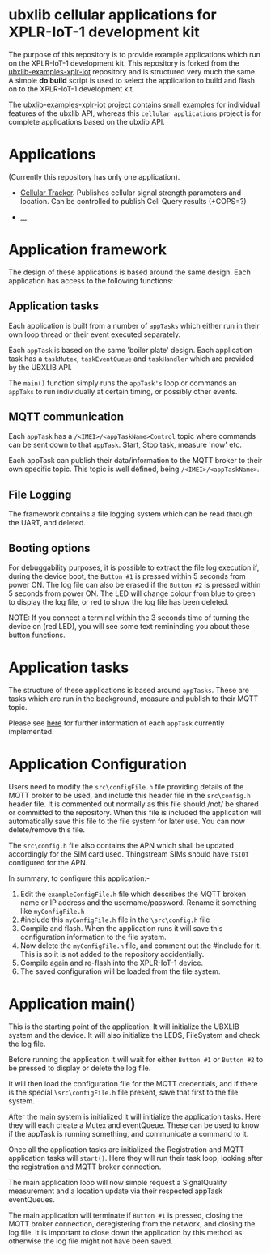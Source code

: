 # ubxlib cellular applications for XPLR-IoT-1 development kit
The purpose of this repository is to provide example applications which run on the XPLR-IoT-1 development kit. This repository is forked from the [ubxlib-examples-xplr-iot](https://github.com/u-blox/ubxlib_examples_xplr_iot) repository and is structured very much the same. A simple **do build** script is used to select the application to build and flash on to the XPLR-IoT-1 development kit.

The [ubxlib-examples-xplr-iot](https://github.com/u-blox/ubxlib_examples_xplr_iot) project contains small examples for individual features of the ubxlib API, whereas this `cellular applications` project is for complete applications based on the ubxlib API.

# Applications
(Currently this repository has only one application).

* [Cellular Tracker](applications/cellular_tracker).
  Publishes cellular signal strength parameters and location. Can be controlled to publish Cell Query results (+COPS=?)

* [...]()

# Application framework
The design of these applications is based around the same design. Each application has access to the following functions:

## Application tasks
Each application is built from a number of `appTasks` which either run in their own loop thread or their event executed separately.

Each `appTask` is based on the same 'boiler plate' design.
Each application task has a `taskMutex`, `taskEventQueue` and `taskHandler` which are provided by the UBXLIB API.

The `main()` function simply runs the `appTask's` loop or commands an `appTaks` to run individually at certain timing, or possibly other events.

## MQTT communication
Each `appTask` has a `/<IMEI>/<appTaskName>Control` topic where commands can be sent down to that `appTask`. Start, Stop task, measure 'now' etc.

Each appTask can publish their data/information to the MQTT broker to their own specific topic. This topic is well defined, being `/<IMEI>/<appTaskName>`.

## File Logging
The framework contains a file logging system which can be read through the UART, and deleted.

## Booting options
For debuggability purposes, it is possible to extract the file log execution if, during the device boot, the `Button #1` is pressed within 5 seconds from power ON. The log file can also be erased if the `Button #2` is pressed within 5 seconds from power ON. The LED will change colour from blue to green to display the log file, or red to show the log file has been deleted.

NOTE: If you connect a terminal within the 3 seconds time of turning the device on (red LED), you will see some text remininding you about these button functions.

# Application tasks
The structure of these applications is based around `appTasks`. These are tasks which are run in the background, measure and publish to their MQTT topic.

Please see [here](applications/tasks) for further information of each `appTask` currently implemented.

# Application Configuration
Users need to modify the `src\configFile.h` file providing details of the MQTT broker to be used, and include this header file in the `src\config.h` header file. It is commented out normally as this file should /not/ be shared or committed to the repository.
When this file is included the application will automatically save this file to the file system for later use. You can now delete/remove this file.

The `src\config.h` file also contains the APN which shall be updated accordingly for the SIM card used. Thingstream SIMs should have `TSIOT` configured for the APN.

In summary, to configure this application:-

 1. Edit the `exampleConfigFile.h` file which describes the MQTT broken name or IP address and the username/password. Rename it something like `myConfigFile.h`
 2. #include this `myConfigFile.h` file in the `\src\config.h` file
 3. Compile and flash. When the application runs it will save this configuration information to the file system.
 4. Now delete the `myConfigFile.h` file, and comment out the #include for it. This is so it is not added  to the repository accidentially.
 5. Compile again and re-flash into the XPLR-IoT-1 device.
 6. The saved configuration will be loaded from the file system.

# Application main()
This is the starting point of the application. It will initialize the UBXLIB system and the device. It will also initialize the LEDS, FileSystem and check the log file.

Before running the application it will wait for either `Button #1` or `Button #2` to be pressed to display or delete the log file.

It will then load the configuration file for the MQTT credentials, and if there is the special `\src\configFile.h` file present, save that first to the file system.

After the main system is initialized it will initialize the application tasks. Here they will each create a Mutex and eventQueue. These can be used to know if the appTask is running something, and communicate a command to it.

Once all the application tasks are initialized the Registration and MQTT application tasks will `start()`. Here they will run their task loop, looking after the registration and MQTT broker connection.

The main application loop will now simple request a SignalQuality measurement and a location update via their respected appTask eventQueues.

The main application will terminate if `Button #1` is pressed, closing the MQTT broker connection, deregistering from the network, and closing the log file. It is important to close down the application by this method as otherwise the log file might not have been saved.